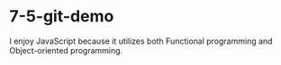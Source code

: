 # 7-5-git-demo

I enjoy JavaScript because it utilizes both Functional programming and Object-oriented programming.
